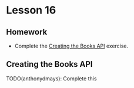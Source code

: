 # Lesson 16

## Homework

* Complete the [Creating the Books API](#create-the-books-api) exercise.

## Creating the Books API

TODO(anthonydmays): Complete this
